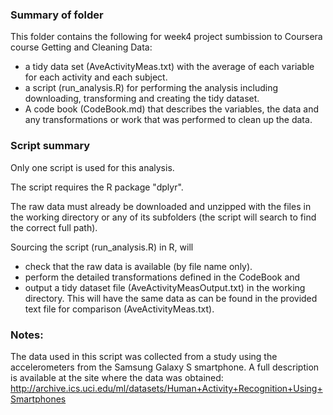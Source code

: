 ### Summary of folder
This folder contains the following for week4 project sumbission to 
Coursera course Getting and Cleaning Data:
* a tidy data set (AveActivityMeas.txt) with the average of each variable for each activity and each subject.
* a script (run_analysis.R) for performing the analysis including downloading, transforming and creating the tidy dataset.
* A code book (CodeBook.md) that describes the variables, the data and any transformations or work that was performed to clean up the data.


### Script summary
Only one script is used for this analysis.

The script requires the R package "dplyr".

The raw data must already be downloaded and unzipped with the files in the working directory or any of its subfolders (the script will search to find the correct full path).

Sourcing the script (run_analysis.R) in R, will
* check that the raw data is available (by file name only).
* perform the detailed transformations defined in the CodeBook and 
* output a tidy dataset file (AveActivityMeasOutput.txt) in the working directory. This will have the same data as can be found in the provided text file for comparison (AveActivityMeas.txt).


### Notes:
The data used in this script was collected from a study using the accelerometers from the Samsung Galaxy S smartphone. 
A full description is available at the site where the data was obtained:
http://archive.ics.uci.edu/ml/datasets/Human+Activity+Recognition+Using+Smartphones

